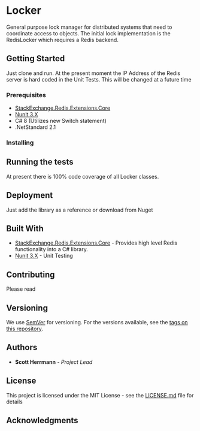 # Locker

General purpose lock manager for distributed systems that need to coordinate access to objects.  The initial lock implementation is the RedisLocker which requires a Redis backend.

## Getting Started

Just clone and run.  At the present moment the IP Address of the Redis server is hard coded in the Unit Tests.  This will be changed at a future time

### Prerequisites
* [StackExchange.Redis.Extensions.Core](https://github.com/imperugo/StackExchange.Redis.Extensions)
* [Nunit 3.X](https://github.com/nunit/nunit)
* C# 8  (Utilizes new Switch statement)
* .NetStandard 2.1




### Installing



## Running the tests

At present there is 100% code coverage of all Locker classes.



## Deployment

Just add the library as a reference or download from Nuget

## Built With

* [StackExchange.Redis.Extensions.Core](https://github.com/imperugo/StackExchange.Redis.Extensions) - Provides high level Redis functionality into a C# library.
* [Nunit 3.X](https://github.com/nunit/nunit) - Unit Testing


## Contributing

Please read 

## Versioning

We use [SemVer](http://semver.org/) for versioning. For the versions available, see the [tags on this repository](https://github.com/your/project/tags). 

## Authors

* **Scott Herrmann** - *Project Lead* 



## License

This project is licensed under the MIT License - see the [LICENSE.md](LICENSE.md) file for details

## Acknowledgments

